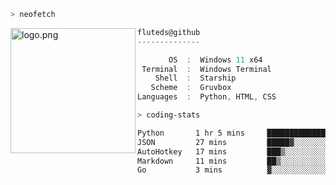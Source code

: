 ```zsh
> neofetch
```

<!--img align="left" src="https://github.com/fluteds.png" alt="logo.png" width="200"/>-->
<img align="left" src="https://external-content.duckduckgo.com/iu/?u=https%3A%2F%2F78.media.tumblr.com%2F975fca5f82161b190efdcaa05ffbd4ec%2Ftumblr_p6q6m9TJF01x3p3jmo1_500.png&f=1&nofb=1" alt="logo.png" width="200"/>

```csharp
fluteds@github
--------------

       OS  :  Windows 11 x64
 Terminal  :  Windows Terminal
    Shell  :  Starship
   Scheme  :  Gruvbox
Languages  :  Python, HTML, CSS
```

```zsh
> coding-stats
```

<!--START_SECTION:waka-->

```txt
Python       1 hr 5 mins     █████████████░░░░░░░░░░░░   51.46 %
JSON         27 mins         █████▓░░░░░░░░░░░░░░░░░░░   22.05 %
AutoHotkey   17 mins         ███▒░░░░░░░░░░░░░░░░░░░░░   13.90 %
Markdown     11 mins         ██▒░░░░░░░░░░░░░░░░░░░░░░   08.92 %
Go           3 mins          ▓░░░░░░░░░░░░░░░░░░░░░░░░   02.61 %
```

<!--END_SECTION:waka-->
